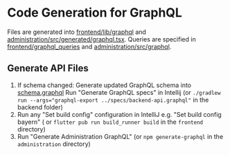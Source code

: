 # Code Generation for GraphQL

Files are generated into [frontend/lib/graphql](../frontend/lib/graphql)
and [administration/src/generated/graphql.tsx](../administration/src/generated/graphql.tsx).
Queries are specified in [frontend/graphql_queries](../frontend/graphql_queries)
and [administration/src/graphql](../administration/src/graphql).

## Generate API Files

1. If schema changed: Generate updated GraphQL schema into [schema.graphql](../frontend/schema.graphql)
   Run "Generate GraphQL specs" in Intellij (or `./gradlew run --args="graphql-export ../specs/backend-api.graphql"` in the
   backend folder)
2. Run any "Set build config" configuration in IntelliJ e.g. "Set build config bayern" (
   or `flutter pub run build_runner build` in the `frontend` directory)
3. Run "Generate Administration GraphQL" (or `npm generate-graphql` in the `administration` directory)
